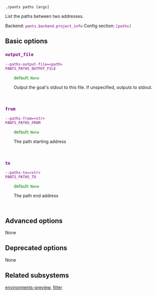 ```
./pants paths [args]
```
List the paths between two addresses.

Backend: <span style="color: purple"><code>pants.backend.project_info</code></span>
Config section: <span style="color: purple"><code>[paths]</code></span>

## Basic options

<div style="color: purple">

### `output_file`

  <code>--paths-output-file=&lt;path&gt;</code><br>
  <code>PANTS_PATHS_OUTPUT_FILE</code><br>
</div>
<div style="padding-left: 2em;">
<span style="color: green">default: <code>None</code></span>

<br>

Output the goal's stdout to this file. If unspecified, outputs to stdout.
</div>
<br>

<div style="color: purple">

### `from`

  <code>--paths-from=&lt;str&gt;</code><br>
  <code>PANTS_PATHS_FROM</code><br>
</div>
<div style="padding-left: 2em;">
<span style="color: green">default: <code>None</code></span>

<br>

The path starting address
</div>
<br>

<div style="color: purple">

### `to`

  <code>--paths-to=&lt;str&gt;</code><br>
  <code>PANTS_PATHS_TO</code><br>
</div>
<div style="padding-left: 2em;">
<span style="color: green">default: <code>None</code></span>

<br>

The path end address
</div>
<br>


## Advanced options

None

## Deprecated options

None


## Related subsystems
[environments-preview](environments-preview.md), [filter](filter.md)
